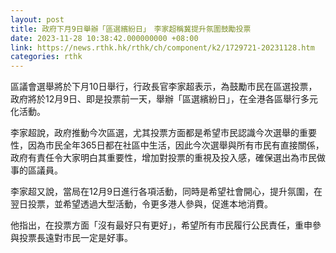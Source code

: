 ```yaml
---
layout: post
title: 政府下月9日舉辦「區選繽紛日」　李家超稱冀提升氛圍鼓勵投票
date: 2023-11-28 10:38:42.000000000 +08:00
link: https://news.rthk.hk/rthk/ch/component/k2/1729721-20231128.htm
categories: rthk
---
```


區議會選舉將於下月10日舉行，行政長官李家超表示，為鼓勵市民在區選投票，政府將於12月9日、即是投票前一天，舉辦「區選繽紛日」，在全港各區舉行多元化活動。

李家超說，政府推動今次區選，尤其投票方面都是希望市民認識今次選舉的重要性，因為市民全年365日都在社區中生活，因此今次選舉與所有市民有直接關係，政府有責任令大家明白其重要性，增加對投票的重視及投入感，確保選出為市民做事的區議員。

李家超又說，當局在12月9日進行各項活動，同時是希望社會開心，提升氛圍，在翌日投票，並希望透過大型活動，令更多港人參與，促進本地消費。 

他指出，在投票方面「沒有最好只有更好」，希望所有市民履行公民責任，重申參與投票長遠對市民一定是好事。
